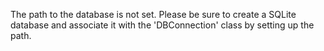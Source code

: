 The path to the database is not set. Please be sure to create a SQLite database and associate it with the 'DBConnection' class by setting up the path.